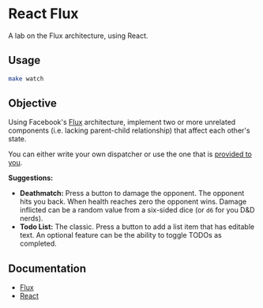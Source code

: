 # React Flux

A lab on the Flux architecture, using React.

## Usage

```bash
make watch
```

## Objective

Using Facebook's [Flux](http://facebook.github.io/flux/docs/overview.html) architecture, implement two or more unrelated components (i.e. lacking parent-child relationship) that affect each other's state.

You can either write your own dispatcher or use the one that is [provided to you](https://github.com/facebook/flux/blob/master/src/Dispatcher.js).

**Suggestions:**

* **Deathmatch:** Press a button to damage the opponent. The opponent hits you back. When health reaches zero the opponent wins. Damage inflicted can be a random value from a six-sided dice (or `d6` for you D&D nerds).
* **Todo List:** The classic. Press a button to add a list item that has editable text. An optional feature can be the ability to toggle TODOs as completed.

## Documentation

* [Flux](http://facebook.github.io/flux/docs/overview.html)
* [React](http://facebook.github.io/react/)

